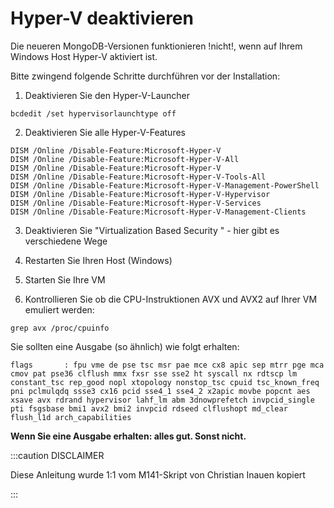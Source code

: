 # Hyper-V deaktivieren

Die neueren MongoDB-Versionen funktionieren !nicht!, wenn auf Ihrem Windows Host Hyper-V aktiviert ist.

Bitte zwingend folgende Schritte durchführen vor der Installation:

1. Deaktivieren Sie den Hyper-V-Launcher

```
bcdedit /set hypervisorlaunchtype off
```

2. Deaktivieren Sie alle Hyper-V-Features

```
DISM /Online /Disable-Feature:Microsoft-Hyper-V
DISM /Online /Disable-Feature:Microsoft-Hyper-V-All
DISM /Online /Disable-Feature:Microsoft-Hyper-V
DISM /Online /Disable-Feature:Microsoft-Hyper-V-Tools-All
DISM /Online /Disable-Feature:Microsoft-Hyper-V-Management-PowerShell
DISM /Online /Disable-Feature:Microsoft-Hyper-V-Hypervisor
DISM /Online /Disable-Feature:Microsoft-Hyper-V-Services
DISM /Online /Disable-Feature:Microsoft-Hyper-V-Management-Clients
```

3. Deaktivieren Sie "Virtualization Based Security " - hier gibt es verschiedene Wege

4. Restarten Sie Ihren Host (Windows)

5. Starten Sie Ihre VM

6. Kontrollieren Sie ob die CPU-Instruktionen AVX und AVX2 auf Ihrer VM emuliert werden:

```
grep avx /proc/cpuinfo
```

Sie sollten eine Ausgabe (so ähnlich) wie folgt erhalten:

```
flags       : fpu vme de pse tsc msr pae mce cx8 apic sep mtrr pge mca cmov pat pse36 clflush mmx fxsr sse sse2 ht syscall nx rdtscp lm constant_tsc rep_good nopl xtopology nonstop_tsc cpuid tsc_known_freq pni pclmulqdq ssse3 cx16 pcid sse4_1 sse4_2 x2apic movbe popcnt aes xsave avx rdrand hypervisor lahf_lm abm 3dnowprefetch invpcid_single pti fsgsbase bmi1 avx2 bmi2 invpcid rdseed clflushopt md_clear flush_l1d arch_capabilities
```

**Wenn Sie eine Ausgabe erhalten: alles gut. Sonst nicht.**

:::caution DISCLAIMER

Diese Anleitung wurde 1:1 vom M141-Skript von Christian Inauen kopiert

:::
